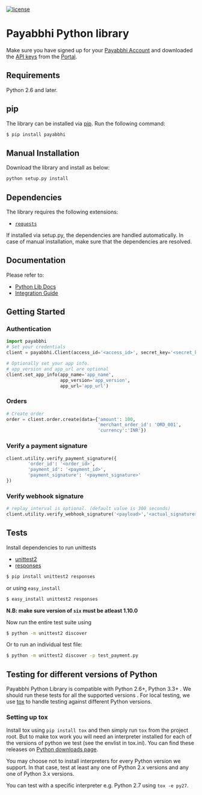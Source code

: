 [![license](https://img.shields.io/github/license/mashape/apistatus.svg)](https://github.com/payabbhi/payabbhi-python/blob/master/LICENSE)

# Payabbhi Python library

Make sure you have signed up for your [Payabbhi Account](https://payabbhi.com/docs/account) and downloaded the [API keys](https://payabbhi.com/docs/account/#api-keys) from the [Portal](https://payabbhi.com/portal).

## Requirements

Python 2.6 and later.

## pip

The library can be installed via [pip](https://pypi.python.org/). Run the following command:

```bash
$ pip install payabbhi
```

## Manual Installation

Download the library and install as below:

```py
python setup.py install
```

## Dependencies

The library requires the following extensions:

- [`requests`](http://docs.python-requests.org/en/master/)

If installed via setup.py, the dependencies are handled automatically. In case of manual installation,  make sure that the dependencies are resolved.

## Documentation

Please refer to:
- [Python Lib Docs](https://payabbhi.com/docs/api/?python)
- [Integration Guide](https://payabbhi.com/docs/integration)


## Getting Started

### Authentication

```py
import payabbhi
# Set your credentials
client = payabbhi.Client(access_id='<access_id>', secret_key='<secret_key>')

# Optionally set your app info.
# app_version and app_url are optional
client.set_app_info(app_name='app_name',
                    app_version='app_version',
                    app_url='app_url')
```

### Orders
```py
# Create order
order = client.order.create(data={'amount': 100,
                                  'merchant_order_id': 'ORD_001',
                                  'currency':'INR'})
```

### Verify a payment signature

```py
client.utility.verify_payment_signature({
        'order_id': '<order_id>',
        'payment_id': '<payment_id>',
        'payment_signature': '<payment_signature>'
})
```

### Verify webhook signature

```py
# replay_interval is optional. (default value is 300 seconds)
client.utility.verify_webhook_signature('<payload>','<actual_signature>','<secret>',<replay_interval>)
```

## Tests

Install dependencies to run unittests
  - [unittest2](https://docs.python.org/2/library/unittest2.html)
  - [responses](https://pypi.python.org/pypi/responses)

```bash
$ pip install unittest2 responses
```
or using `easy_install`

```bash
$ easy_install unittest2 responses
```
**N.B: make sure version of `six` must be atleast 1.10.0**

Now run the entire test suite using

```bash
$ python -m unittest2 discover
```

Or to run an individual test file:

```bash
$ python -m unittest2 discover -p test_payment.py
```

## Testing for different versions of Python

Payabbhi Python Library is compatible with Python 2.6+, Python 3.3+ . We should run these tests for all the supported versions . For local testing, we use [tox](http://tox.readthedocs.org/) to handle testing against different Python versions.

### Setting up tox

Install tox using `pip install tox` and then simply run `tox` from the project root. But to make tox work you will need an interpreter installed for each of the versions of python we test (see the envlist in tox.ini).  You can find these releases on [Python downloads page](https://www.python.org/download/releases).

You may choose not to install interpreters for every Python version we support. In that case, test at least any one of Python 2.x versions and any one of Python 3.x versions.

You can test with a specific interpreter e.g. Python 2.7 using `tox -e py27`.
